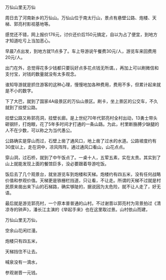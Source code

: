 
万仙山里无万仙

周日去了河南新乡的万仙山。万仙山位于南太行山，景点有悬壁公路、炮楼、天梯、郭亮村影视基地等。

感觉还不错，网上报价176元，讨价还价后150元搞定，自以为占了便宜，到地方才知道吃亏上当加恶心。

早晨7点出发，到地方就11点多了。车上导游说午餐费30元/人，游览车来回费用20元/人。

出门在外，总觉得花多少钱都只要玩好点多花点钱无所谓。，再加上可以刷微信和支付宝，对钱的数量就没有太多观念。

谁知导游就是抓住游客的这种心理，慢慢地加各种费用，费用不多，但累计起来就是不小的数字。

下了大巴，就到了国家4A级景区的万仙山景区。刷卡，坐上景区的公交车，不久就到了挂壁公路。

挂壁公路又称郭亮洞，挂壁长廊。是上世纪70年代郭亮村全村出动，13勇士带头砸钢钎，打炮眼，花了5年多时间才打通的一条山路。为此，村里断胳膊少缺腿的人不在少数，可以称之为当代愚公。

公路确实是穿山而过，石壁上凿了通风口，地上凿了过水的水道。公路坡度约有30度以上，走在洞中，凉风阵阵，通过通风口看山，山花点点。

穿山洞，过石桥，就到了中午饭点了。一桌十人，五荤五素，实在太贵。其实到了山上就能发现上面的餐馆巨多，没必要跟着导游吃饭。

饭后去了几个观景台，就坐游览车到炮楼和天梯。炮楼约有四五米，没有任何战略价值和参观价值。天梯更是铁栅栏挡道，只让看，不让走。所谓的天梯不过就是村民原来凿出来下山的石梯路，确实够陡的，据说因为太危险，就不让人走了，好无语。

最后就是游览郭亮村，一个原本普普通的山村。不过谢晋以郭亮村为背景拍过《清凉寺的钟声》，潘长江主演的《举起手来》也在这里取过景。山村依山而建，

万仙山里无万仙，

空余山花闲烂漫。

炮楼只有四五米，

天梯挡住不让去。

喊泉没有一滴水，

参观谢晋一元钱。
<!--stackedit_data:
eyJoaXN0b3J5IjpbMTIyMDAzNTkyMV19
-->